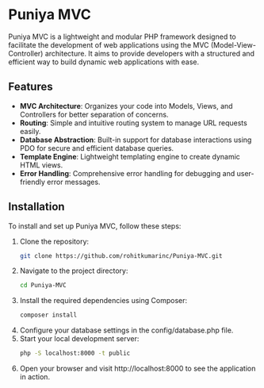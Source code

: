 # Puniya MVC

Puniya MVC is a lightweight and modular PHP framework designed to facilitate the development of web applications using the MVC (Model-View-Controller) architecture. It aims to provide developers with a structured and efficient way to build dynamic web applications with ease.

## Features

- **MVC Architecture**: Organizes your code into Models, Views, and Controllers for better separation of concerns.
- **Routing**: Simple and intuitive routing system to manage URL requests easily.
- **Database Abstraction**: Built-in support for database interactions using PDO for secure and efficient database queries.
- **Template Engine**: Lightweight templating engine to create dynamic HTML views.
- **Error Handling**: Comprehensive error handling for debugging and user-friendly error messages.

## Installation

To install and set up Puniya MVC, follow these steps:

1. Clone the repository:
   ```bash
   git clone https://github.com/rohitkumarinc/Puniya-MVC.git
   
2. Navigate to the project directory:
    ```bash
    cd Puniya-MVC
    
3. Install the required dependencies using Composer:
   ```bash
   composer install
   
4. Configure your database settings in the config/database.php file.
5. Start your local development server:
    ```bash
   php -S localhost:8000 -t public

6. Open your browser and visit http://localhost:8000 to see the application in action.
